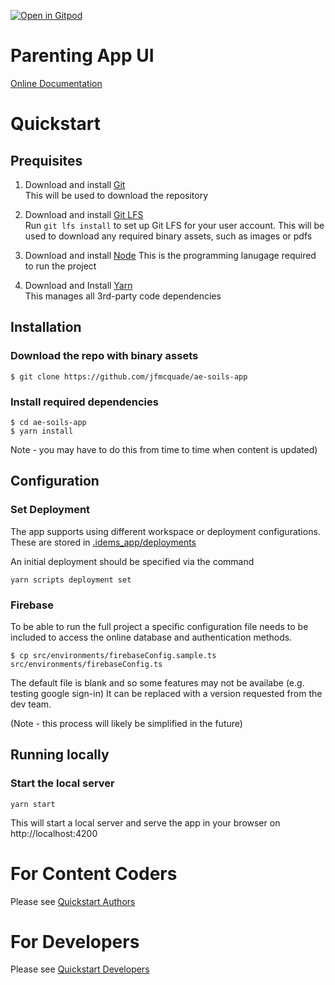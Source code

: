 [![Open in Gitpod](https://gitpod.io/button/open-in-gitpod.svg)](https://gitpod.io/#https://github.com/IDEMSInternational/parenting-app-ui.git)

# Parenting App UI

[Online Documentation](https://idemsinternational.github.io/parenting-app-ui/)


# Quickstart

## Prequisites

1. Download and install [Git](https://git-scm.com/downloads)  
   This will be used to download the repository

2. Download and install [Git LFS](https://git-lfs.github.com/)  
   Run `git lfs install` to set up Git LFS for your user account.
   This will be used to download any required binary assets, such as images or pdfs

3. Download and install [Node](https://nodejs.org/en/download/) 
   This is the programming lanugage required to run the project

4. Download and Install [Yarn](https://classic.yarnpkg.com/en/docs/install)  
   This manages all 3rd-party code dependencies

## Installation

### Download the repo with binary assets
```
$ git clone https://github.com/jfmcquade/ae-soils-app
```

### Install required dependencies
```
$ cd ae-soils-app
$ yarn install
```
Note - you may have to do this from time to time when content is updated)

## Configuration
### Set Deployment
The app supports using different workspace or deployment configurations. These are stored in [.idems_app/deployments](./.idems_app/deployments)

An initial deployment should be specified via the command
```
yarn scripts deployment set
```

### Firebase
To be able to run the full project a specific configuration file needs to be included to access
the online database and authentication methods.
```
$ cp src/environments/firebaseConfig.sample.ts src/environments/firebaseConfig.ts
```
The default file is blank and so some features may not be availabe (e.g. testing google sign-in)
It can be replaced with a version requested from the dev team.

(Note - this process will likely be simplified in the future)

## Running locally

### Start the local server
```
yarn start
```
This will start a local server and serve the app in your browser on http://localhost:4200

# For Content Coders

Please see [Quickstart Authors](https://idemsinternational.github.io/parenting-app-ui/authors/quickstart/)

# For Developers

Please see [Quickstart Developers]([/documentation/quickstart-developers.md](https://idemsinternational.github.io/parenting-app-ui/developers/quickstart/))
